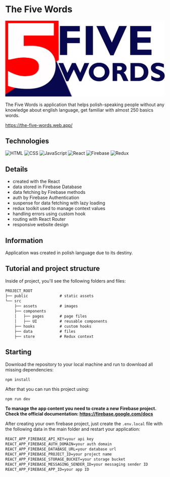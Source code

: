 # The Five Words

![tutorial thumbnail](./src/assets/5fivewords.png)

The Five Words is application that helps polish-speaking people without any knowledge about english language, get familiar with almost 250 basics words.

https://the-five-words.web.app/

## Technologies

![HTML](https://img.shields.io/badge/HTML5-E34F26?style=for-the-badge&logo=html5&logoColor=white)
![CSS](https://img.shields.io/badge/CSS3-1572B6?style=for-the-badge&logo=css3&logoColor=white)
![JavaScript](https://img.shields.io/badge/JavaScript-323330?style=for-the-badge&logo=javascript&logoColor=F7DF1E)
![React](https://img.shields.io/badge/React-20232A?style=for-the-badge&logo=react&logoColor=61DAFB)
![Firebase](https://img.shields.io/badge/firebase-ffca28?style=for-the-badge&logo=firebase&logoColor=black)
![Redux](https://img.shields.io/badge/Redux-764ABC?style=for-the-badge&logo=Redux)

## Details

- created with the React
- data stored in Firebase Database
- data fetching by Firebase methods
- auth by Firebase Authentication
- suspense for data fetching with lazy loading
- redux toolkit used to manage context values
- handling errors using custom hook
- routing with React Router
- responsive website design

## Information

Application was created in polish language due to its destiny.

## Tutorial and project structure

Inside of project, you'll see the following folders and files:

```
PROJECT_ROOT
├── public              # static assets
└── src
    ├── assets          # images
    ├── components
    │   ├── pages       # page files
    │   ├── UI          # reusable components
    ├── hooks           # custom hooks
    ├── data            # files
    ├── store           # Redux context
```

## Starting

Download the repository to your local machine and run to download all missing dependencies:

```
npm install
```

After that you can run this project using:

```
npm run dev
```

**To manage the app content you need to create a new Firebase project. Check the official documentation: https://firebase.google.com/docs**

After creating your own firebase project, just create the `.env.local` file with the following data in the main folder and restart your application:

```
REACT_APP_FIREBASE_API_KEY=your api key
REACT_APP_FIREBASE_AUTH_DOMAIN=your auth domain
REACT_APP_FIREBASE_DATABASE_URL=your database url
REACT_APP_FIREBASE_PROJECT_ID=your project name
REACT_APP_FIREBASE_STORAGE_BUCKET=your storage bucket
REACT_APP_FIREBASE_MESSAGING_SENDER_ID=your messaging sender ID
REACT_APP_FIREBASE_APP_ID=your app ID
```

